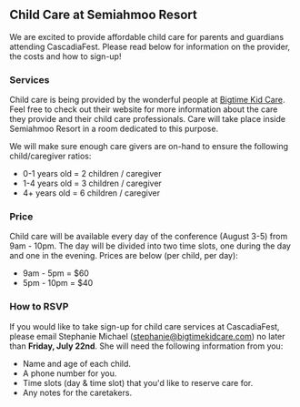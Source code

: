 ## Child Care at Semiahmoo Resort

We are excited to provide affordable child care for parents and guardians attending CascadiaFest. Please read below for information on the provider, the costs and how to sign-up!

### Services

Child care is being provided by the wonderful people at [Bigtime Kid Care](http://www.bigtimekidcare.com/). Feel free to check out their website for more information about the care they provide and their child care professionals. Care will take place inside Semiahmoo Resort in a room dedicated to this purpose.

We will make sure enough care givers are on-hand to ensure the following child/caregiver ratios: 

* 0-1 years old = 2 children / caregiver
* 1-4 years old = 3 children / caregiver
* 4+ years old = 6 children / caregiver

### Price

Child care will be available every day of the conference (August 3-5) from 9am - 10pm. The day will be divided into two time slots, one during the day and one in the evening. Prices are below (per child, per day):

* 9am - 5pm = $60
* 5pm - 10pm = $40

### How to RSVP

If you would like to take sign-up for child care services at CascadiaFest, please email Stephanie Michael (stephanie@bigtimekidcare.com) no later than **Friday, July 22nd**. She will need the following information from you:

* Name and age of each child.
* A phone number for you.
* Time slots (day & time slot) that you'd like to reserve care for.
* Any notes for the caretakers.
